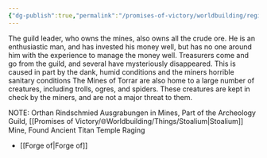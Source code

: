 ```yaml
---
{"dg-publish":true,"permalink":"/promises-of-victory/worldbuilding/regions/todo/mines-of-torrar/","title":"Mines of Torrar","noteIcon":"Settlement","created":"2023-01-25T02:26:53.507+01:00","updated":"2023-03-29T21:39:35.958+02:00"}
---
```







The guild leader, who owns the mines, also owns all the crude ore. He is an enthusiastic man, and has invested his money well, but has no one around him with the experience to manage the money well. Treasurers come and go from the guild, and several have mysteriously disappeared. This is caused in part by the dank, humid conditions and the miners horrible sanitary conditions
The Mines of Torrar are also home to a large number of creatures, including trolls, ogres, and spiders. These creatures are kept in check by the miners, and are not a major threat to them.

NOTE: Orthan Rindschmied Ausgrabungen in Mines, Part of the Archeology Guild, [[Promises of Victory/🌐Worldbuilding/Things/Stoalium\|Stoalium]] Mine, Found Ancient Titan Temple
Raging 

- [[Forge of\|Forge of]]